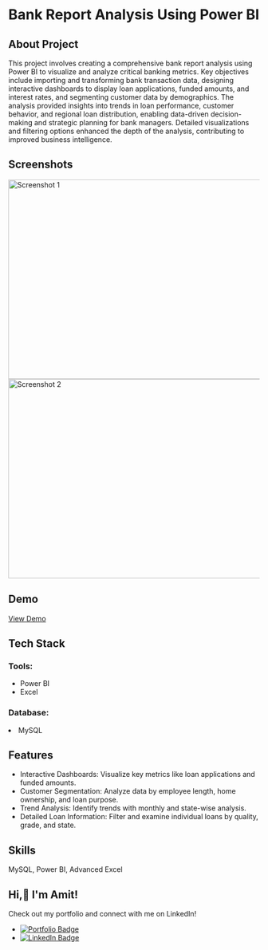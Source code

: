 
<!DOCTYPE html>
<html lang="en">
<head>
  <meta charset="UTF-8">
  <meta name="viewport" content="width=device-width, initial-scale=1.0">
  
</head>
<body>
 <h1>Bank Report Analysis Using Power BI</h1>

  <h2>About Project</h2>
  <p>This project involves creating a comprehensive bank report analysis using Power BI to visualize and analyze critical banking metrics. Key objectives include importing and transforming bank transaction data, designing interactive dashboards to display loan applications, funded amounts, and interest rates, and segmenting customer data by demographics. The analysis provided insights into trends in loan performance, customer behavior, and regional loan distribution, enabling data-driven decision-making and strategic planning for bank managers. Detailed visualizations and filtering options enhanced the depth of the analysis, contributing to improved business intelligence.</p>

  <h2>Screenshots</h2>
  <div class="screenshots">
   <img class="screenshot-img" src="https://drive.google.com/uc?export=view&id=1D_U814PG_0E116AUR6ljHGsrofn-AbTy" alt="Screenshot 1" width="900" height="400">
<img class="screenshot-img" src="https://drive.google.com/uc?export=view&id=1OUJ_pcemmZGcUSspdlUqq7ITChx-My7C" alt="Screenshot 2" width="900" height="400">

  </div>

  <h2>Demo</h2>
  <p><a href="https://drive.google.com/file/d/1R0CL5O82sGh3SVlliEkQRdT4tYwMpsih/view?usp=drive_link">View Demo</a></p>

  <h2>Tech Stack</h2>
  <h3>Tools:</h3>
  <ul>
    <li>Power BI</li>
    <li>Excel</li>
  </ul>
  <h3>Database:</h3>
  <li>MySQL</li>

  <h2>Features</h2>
  <ul>
    <li>Interactive Dashboards: Visualize key metrics like loan applications and funded amounts.</li>
    <li>Customer Segmentation: Analyze data by employee length, home ownership, and loan purpose.</li>
    <li>Trend Analysis: Identify trends with monthly and state-wise analysis.</li>
    <li>Detailed Loan Information: Filter and examine individual loans by quality, grade, and state.</li>
  </ul>

  <h2>Skills</h2>
  <p>MySQL, Power BI, Advanced Excel</p>

  <h2>Hi,🫡 I'm Amit!</h2>


  <p>Check out my portfolio and connect with me on LinkedIn!</p>

  <ul>
    <li><a href="https://amityadav10x.github.io/Portfolio_Website/index.html"><img src="https://img.shields.io/badge/my_portfolio-000?style=for-the-badge&logo=ko-fi&logoColor=white" alt="Portfolio Badge"></a></li>
    <li><a href="https://www.linkedin.com/in/amit-yadav-417bb5288?utm_source=share&utm_campaign=share_via&utm_content=profile&utm_medium=android_app"><img src="https://img.shields.io/badge/linkedin-0A66C2?style=for-the-badge&logo=linkedin&logoColor=white" alt="LinkedIn Badge"></a></li>


